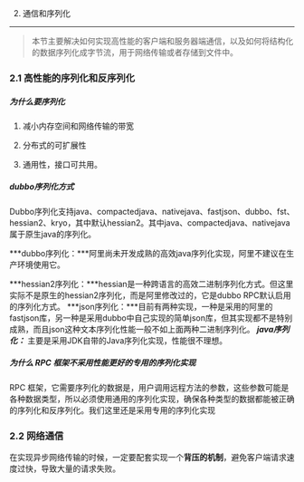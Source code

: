 2. 通信和序列化
---------------

> 本节主要解决如何实现高性能的客户端和服务器端通信，以及如何将结构化的数据序列化成字节流，用于网络传输或者存储到文件中。

### 2.1 高性能的序列化和反序列化

##### 为什么要序列化

1. 减小内存空间和网络传输的带宽

2. 分布式的可扩展性

3. 通用性，接口可共用。

##### dubbo序列化方式

Dubbo序列化支持java、compactedjava、nativejava、fastjson、dubbo、fst、hessian2、kryo，其中默认hessian2。其中java、compactedjava、nativejava属于原生java的序列化。

***dubbo序列化：***阿里尚未开发成熟的高效java序列化实现，阿里不建议在生产环境使用它。

***hessian2序列化：***hessian是一种跨语言的高效二进制序列化方式。但这里实际不是原生的hessian2序列化，而是阿里修改过的，它是dubbo RPC默认启用的序列化方式。
		***json序列化：***目前有两种实现，一种是采用的阿里的fastjson库，另一种是采用dubbo中自己实现的简单json库，但其实现都不是特别成熟，而且json这种文本序列化性能一般不如上面两种二进制序列化。
		***java序列化：*** 主要是采用JDK自带的Java序列化实现，性能很不理想。

##### 为什么 RPC 框架不采用性能更好的专用的序列化实现

RPC 框架，它需要序列化的数据是，用户调用远程方法的参数，这些参数可能是各种数据类型，所以必须使用通用的序列化实现，确保各种类型的数据都能被正确的序列化和反序列化。我们这里还是采用专用的序列化实现

### 2.2 网络通信

在实现异步网络传输的时候，一定要配套实现一个**背压的机制**，避免客户端请求速度过快，导致大量的请求失败。